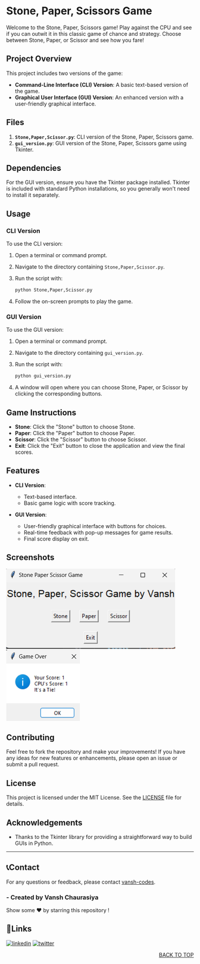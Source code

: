 # Stone, Paper, Scissors Game

Welcome to the Stone, Paper, Scissors game! Play against the CPU and see if you can outwit it in this classic game of chance and strategy. Choose between Stone, Paper, or Scissor and see how you fare!

## Project Overview

This project includes two versions of the game:

- **Command-Line Interface (CLI) Version**: A basic text-based version of the game.
- **Graphical User Interface (GUI) Version**: An enhanced version with a user-friendly graphical interface.

## Files

1. **`Stone,Paper,Scissor.py`**: CLI version of the Stone, Paper, Scissors game.
2. **`gui_version.py`**: GUI version of the Stone, Paper, Scissors game using Tkinter.

## Dependencies

For the GUI version, ensure you have the Tkinter package installed. Tkinter is included with standard Python installations, so you generally won't need to install it separately.

## Usage

### CLI Version

To use the CLI version:

1. Open a terminal or command prompt.
2. Navigate to the directory containing `Stone,Paper,Scissor.py`.
3. Run the script with:

    ```bash
    python Stone,Paper,Scissor.py
    ```

4. Follow the on-screen prompts to play the game.

### GUI Version

To use the GUI version:

1. Open a terminal or command prompt.
2. Navigate to the directory containing `gui_version.py`.
3. Run the script with:

    ```bash
    python gui_version.py
    ```

4. A window will open where you can choose Stone, Paper, or Scissor by clicking the corresponding buttons.

## Game Instructions

- **Stone**: Click the "Stone" button to choose Stone.
- **Paper**: Click the "Paper" button to choose Paper.
- **Scissor**: Click the "Scissor" button to choose Scissor.
- **Exit**: Click the "Exit" button to close the application and view the final scores.

## Features

- **CLI Version**:
  - Text-based interface.
  - Basic game logic with score tracking.
  
- **GUI Version**:
  - User-friendly graphical interface with buttons for choices.
  - Real-time feedback with pop-up messages for game results.
  - Final score display on exit.

## Screenshots
![Screenshot1](s1.png)
![Screenshot2](s2.png)

## Contributing

Feel free to fork the repository and make your improvements! If you have any ideas for new features or enhancements, please open an issue or submit a pull request.

## License

This project is licensed under the MIT License. See the [LICENSE](LICENSE) file for details.

## Acknowledgements

- Thanks to the Tkinter library for providing a straightforward way to build GUIs in Python.

---

## 📞Contact

For any questions or feedback, please contact [vansh-codes](https://github.com/vansh-codes).

### - Created by **Vansh Chaurasiya** 
Show some ❤️ by starring this repository !


## 🔗Links
[![linkedin](https://img.shields.io/badge/linkedin-0A66C2?style=for-the-badge&logo=linkedin&logoColor=white)](https://www.linkedin.com/in/vanshchaurasiya24)
[![twitter](https://img.shields.io/badge/twitter-1DA1F2?style=for-the-badge&logo=twitter&logoColor=white)](https://www.twitter.com/vanshchaurasiy4) <p align="right"><a href="#top">BACK TO TOP</a></p>